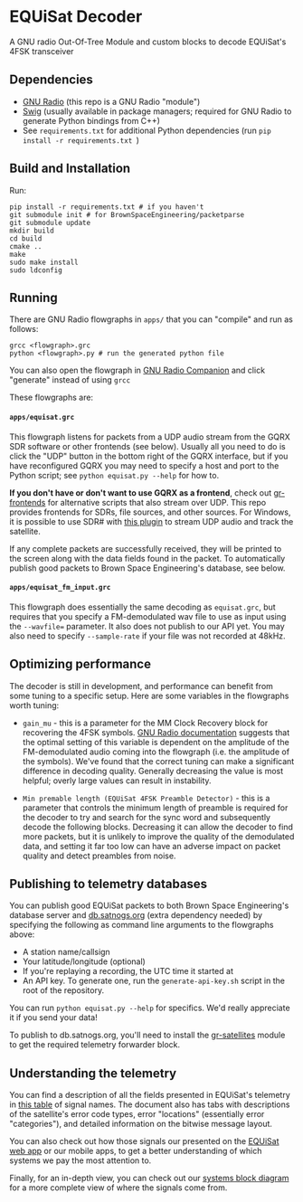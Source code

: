 # EQUiSat Decoder
A GNU radio Out-Of-Tree Module and custom blocks to decode EQUiSat's 4FSK transceiver

## Dependencies
- [GNU Radio](https://wiki.gnuradio.org/index.php/InstallingGR) (this repo is a GNU Radio "module")
- [Swig](http://swig.org/download.html) (usually available in package managers; required for GNU Radio to generate Python bindings from C++)
- See `requirements.txt` for additional Python dependencies (run `pip install -r requirements.txt `)

## Build and Installation
Run:
```
pip install -r requirements.txt # if you haven't
git submodule init # for BrownSpaceEngineering/packetparse
git submodule update
mkdir build
cd build
cmake ..
make
sudo make install
sudo ldconfig
```

## Running
There are GNU Radio flowgraphs in `apps/` that you can "compile" and run as follows:
```
grcc <flowgraph>.grc
python <flowgraph>.py # run the generated python file
```
You can also open the flowgraph in [GNU Radio Companion](https://wiki.gnuradio.org/index.php/GNURadioCompanion) and click "generate" instead of using `grcc`

These flowgraphs are:
#### `apps/equisat.grc`

This flowgraph listens for packets from a UDP audio stream from the GQRX SDR software or other frontends (see below). Usually all you need to do is click the "UDP" button in the bottom right of the GQRX interface, but if you have reconfigured GQRX you may need to specify a host and port to the Python script; see `python equisat.py --help` for how to.

**If you don't have or don't want to use GQRX as a frontend**, check out [gr-frontends](https://github.com/daniestevez/gr-frontends) for alternative scripts that also stream over UDP. This repo provides frontends for SDRs, file sources, and other sources. For Windows, it is possible to use SDR# with [this plugin](https://github.com/cpicoto/satnogstracker) to stream UDP audio and track the satellite. 

If any complete packets are successfully received, they will be printed to the screen along with the data fields found in the packet. To automatically publish good packets to Brown Space Engineering's database, see below.

#### `apps/equisat_fm_input.grc` 

This flowgraph does essentially the same decoding as `equisat.grc`, but requires that you specify a FM-demodulated wav file to use as input using the `--wavfile=` parameter. It also does not publish to our API yet. You may also need to specify `--sample-rate` if your file was not recorded at 48kHz.

## Optimizing performance
The decoder is still in development, and performance can benefit from some tuning to a specific setup. Here are some variables in the flowgraphs worth tuning:
- `gain_mu` - this is a parameter for the MM Clock Recovery block for recovering the 4FSK symbols. [GNU Radio documentation](https://www.gnuradio.org/doc/doxygen/classgr_1_1digital_1_1clock__recovery__mm__cc.html) suggests that the optimal setting of this variable is dependent on the amplitude of the FM-demodulated audio coming into the flowgraph (i.e. the amplitude of the symbols). We've found that the correct tuning can make a significant difference in decoding quality. Generally decreasing the value is most helpful; overly large values can result in instability.
 
- `Min premable length (EQUiSat 4FSK Preamble Detector)` - this is a parameter that controls the minimum length of preamble is required for the decoder to try and search for the sync word and subsequently decode the following blocks. Decreasing it can allow the decoder to find more packets, but it is unlikely to improve the quality of the demodulated data, and setting it far too low can have an adverse impact on packet quality and detect preambles from noise.

## Publishing to telemetry databases
You can publish good EQUiSat packets to both Brown Space Engineering's database server and [db.satnogs.org](https://db.satnogs.org) (extra dependency needed) by specifying the following as command line arguments to the flowgraphs above:

- A station name/callsign
- Your latitude/longitude (optional)
- If you're replaying a recording, the UTC time it started at
- An API key. To generate one, run the `generate-api-key.sh` script in the root of the repository.
 
You can run `python equisat.py --help` for specifics. We'd really appreciate it if you send your data!

To publish to db.satnogs.org, you'll need to install the [gr-satellites](https://github.com/daniestevez/gr-satellites) module to get the required telemetry forwarder block. 
 
## Understanding the telemetry
You can find a description of all the fields presented in EQUiSat's telemetry in [this table](https://goo.gl/Kj9RkY) of signal names. The document also has tabs with descriptions of the satellite's error code types, error "locations" (essentially error "categories"), and detailed information on the bitwise message layout.

You can also check out how those signals our presented on the [EQUiSat web app](http://equisat.brownspace.org/data) or our mobile apps, to get a better understanding of which systems we pay the most attention to.

Finally, for an in-depth view, you can check out our [systems block diagram](https://drive.google.com/file/d/1Ciiw-N2CGWdwaaZogEM_bAGHjY7Ak4Yn/view) for a more complete view of where the signals come from.

 
